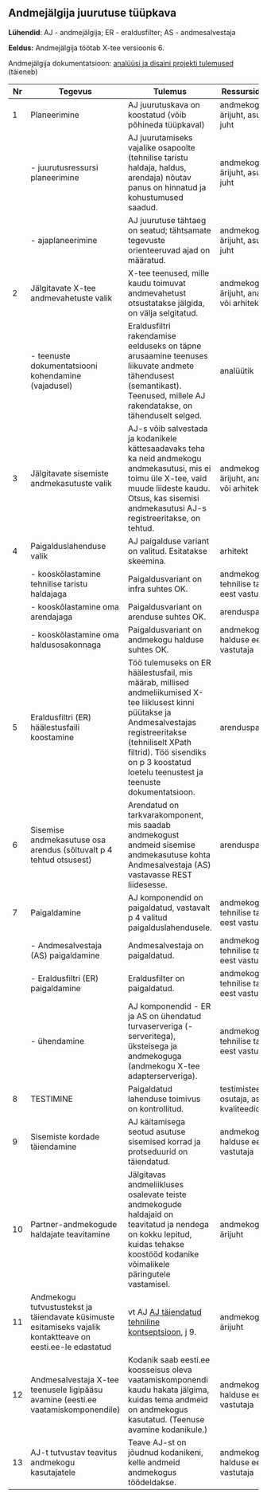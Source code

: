 ## Andmejälgija juurutuse tüüpkava

**Lühendid**: AJ - andmejälgija; ER - eraldusfilter; AS - andmesalvestaja

**Eeldus:** Andmejälgija töötab X-tee versioonis 6. 

Andmejälgija dokumentatsioon: [analüüsi ja disaini projekti tulemused](http://x-road.eu/docs/PersonalDataMonitor/) (täieneb)

| Nr | Tegevus | Tulemus | Ressursid; Täitja
|----|---------|-----------|-----|
| 1  | Planeerimine | AJ juurutuskava on koostatud (võib põhineda tüüpkaval) | andmekogu ärijuht, asutuse IT juht |
|    | - juurutusressursi planeerimine | AJ juurutamiseks vajalike osapoolte (tehnilise taristu haldaja, haldus, arendaja) nõutav panus on hinnatud ja kohustumused saadud. | andmekogu ärijuht, asutuse IT juht |
|    | - ajaplaneerimine | AJ juurutuse tähtaeg on seatud; tähtsamate tegevuste orienteeruvad ajad on määratud. | andmekogu ärijuht, asutuse IT juht |
| 2   | Jälgitavate X-tee andmevahetuste valik  | X-tee teenused, mille kaudu toimuvat andmevahetust otsustatakse jälgida, on välja selgitatud. | andmekogu ärijuht, analüütik või arhitekt |
|     | - teenuste dokumentatsiooni kohendamine (vajadusel) | Eraldusfiltri rakendamise eelduseks on täpne arusaamine teenuses liikuvate andmete tähendusest (semantikast). Teenused, millele AJ rakendatakse, on tähenduselt selged. | analüütik |
| 3   | Jälgitavate sisemiste andmekasutuste valik | AJ-s võib salvestada ja kodanikele kättesaadavaks teha ka neid andmekogu andmekasutusi, mis ei toimu üle X-tee, vaid muude liideste kaudu. Otsus, kas sisemisi andmekasutusi AJ-s registreeritakse, on tehtud. | andmekogu ärijuht, analüütik või arhitekt |
| 4  | Paigalduslahenduse valik     | AJ paigalduse variant on valitud. Esitatakse skeemina. | arhitekt |
|    | - kooskõlastamine tehnilise taristu haldajaga | Paigaldusvariant on infra suhtes OK. | andmekogu tehnilise taristu eest vastutaja |
|    | - kooskõlastamine oma arendajaga | Paigaldusvariant on arenduse suhtes OK. | arenduspartner |
|    | - kooskõlastamine oma haldusosakonnaga | Paigaldusvariant on andmekogu halduse suhtes OK. | andmekogu halduse eest vastutaja |
| 5   | Eraldusfiltri (ER) häälestusfaili koostamine | Töö tulemuseks on ER häälestusfail, mis määrab, millised andmeliikumised X-tee liiklusest kinni püütakse ja Andmesalvestajas registreeritakse (tehniliselt XPath filtrid). Töö sisendiks on p 3 koostatud loetelu teenustest ja teenuste dokumentatsioon.  | arenduspartner |
| 6   | Sisemise andmekasutuse osa arendus (sõltuvalt p 4 tehtud otsusest) | Arendatud on tarkvarakomponent, mis saadab andmekogust andmeid sisemise andmekasutuse kohta Andmesalvestaja (AS) vastavasse REST liidesesse. | arenduspartner | 
| 7   | Paigaldamine | AJ komponendid on paigaldatud, vastavalt p 4 valitud paigalduslahendusele. | andmekogu tehnilise taristu eest vastutaja |
|     | - Andmesalvestaja (AS) paigaldamine | Andmesalvestaja on paigaldatud. | andmekogu tehnilise taristu eest vastutaja |
|     | - Eraldusfiltri (ER) paigaldamine | Eraldusfilter on paigaldatud. | andmekogu tehnilise taristu eest vastutaja |
|     | - ühendamine | AJ komponendid - ER ja AS on ühendatud turvaserveriga (-serveritega), üksteisega ja andmekoguga (andmekogu X-tee adapterserveriga). | andmekogu tehnilise taristu eest vastutaja |
| 8   | TESTIMINE | Paigaldatud lahenduse toimivus on kontrollitud. | testimisteenuse osutaja, asutuse kvaliteediosakond | 
| 9   | Sisemiste kordade täiendamine | AJ käitamisega seotud asutuse sisemised korrad ja protseduurid on täiendatud. | andmekogu halduse eest vastutaja |
| 10  | Partner-andmekogude haldajate teavitamine | Jälgitavas andmeliikluses osalevate teiste andmekogude haldajaid on teavitatud ja nendega on kokku lepitud, kuidas tehakse koostööd kodanike võimalikele päringutele vastamisel. | andmekogu ärijuht |
| 11  | Andmekogu tutvustustekst ja täiendavate küsimuste esitamiseks vajalik kontaktteave on eesti.ee-le edastatud | vt AJ [AJ täiendatud tehniline kontseptsioon](http://x-road.eu/docs/PersonalDataMonitor/3_AJ%20t%c3%a4iendatud%20tehniline%20kontseptsioon%20v1.1.docx), j 9. | andmekogu ärijuht | 
| 12  | Andmesalvestaja X-tee teenusele ligipääsu avamine (eesti.ee vaatamiskomponendile) | Kodanik saab eesti.ee koosseisus oleva vaatamiskomponendi kaudu hakata jälgima, kuidas tema andmeid on andmekogus kasutatud. (Teenuse avamine kodanikule.) | andmekogu halduse eest vastutaja | 
| 13  | AJ-t tutvustav teavitus andmekogu kasutajatele | Teave AJ-st on jõudnud kodanikeni, kelle andmeid andmekogus töödeldakse. | andmekogu halduse eest vastutaja |
